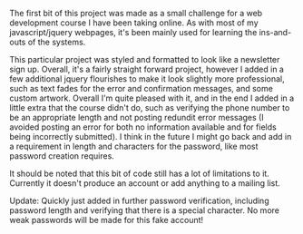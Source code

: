 The first bit of this project was made as a small challenge for a web development course I have been taking online. As with most of my
javascript/jquery webpages, it's been mainly used for learning the ins-and-outs of the systems.

This particular project was styled and formatted to look like a newsletter sign up. Overall, it's a fairly straight forward project,
however I added in a few additional jquery flourishes to make it look slightly more professional, such as text fades for the error and
confirmation messages, and some custom artwork. Overall I'm quite pleased with it, and in the end I added in a little extra that the
course didn't do, such as verifying the phone number to be an appropriate length and not posting redundit error messages (I avoided
posting an error for both no information available and for fields being incorrectly submitted). I think in the future I might go back
and add in a requirement in length and characters for the password, like most password creation requires.

It should be noted that this bit of code still has a lot of limitations to it. Currently it doesn't produce an account or add anything to
a mailing list.

Update: Quickly just added in further password verification, including password length and verifying that there is a special character.
No more weak passwords will be made for this fake account!
